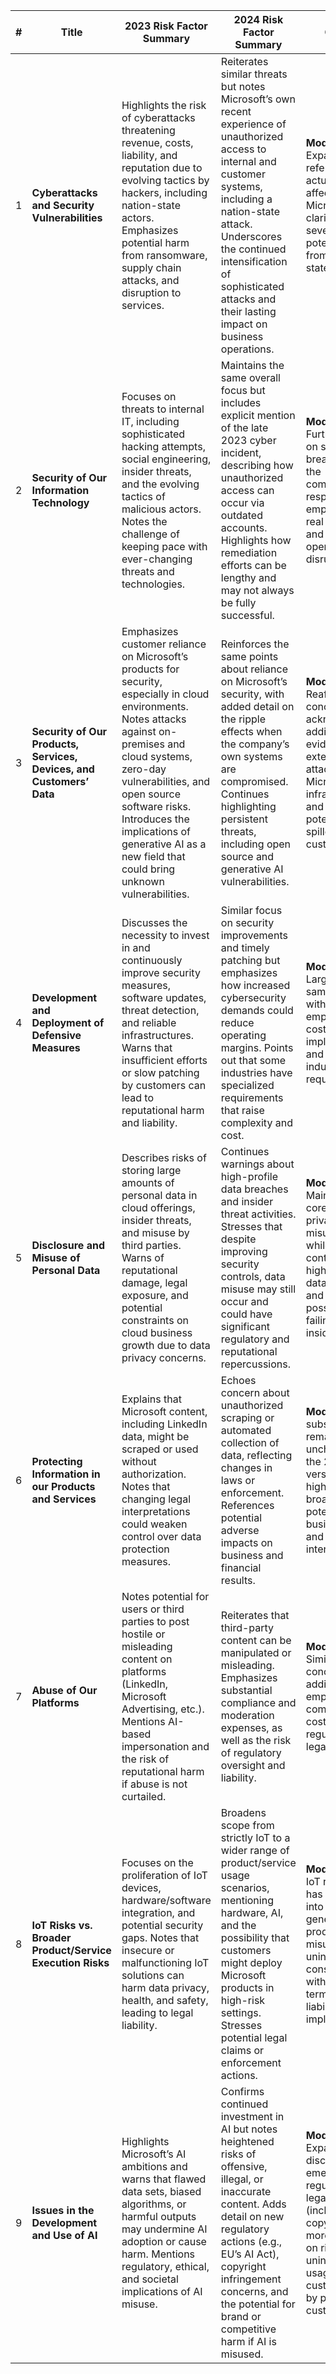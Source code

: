 | # | Title | 2023 Risk Factor Summary | 2024 Risk Factor Summary | Change |
|---|---|---|---|---|
| 1 | **Cyberattacks and Security Vulnerabilities** | Highlights the risk of cyberattacks threatening revenue, costs, liability, and reputation due to evolving tactics by hackers, including nation-state actors. Emphasizes potential harm from ransomware, supply chain attacks, and disruption to services. | Reiterates similar threats but notes Microsoft’s own recent experience of unauthorized access to internal and customer systems, including a nation-state attack. Underscores the continued intensification of sophisticated attacks and their lasting impact on business operations. | **Modified**. Expanded to reference actual incidents affecting Microsoft, clarifying the severity and potential harm from nation-state attacks. |
| 2 | **Security of Our Information Technology** | Focuses on threats to internal IT, including sophisticated hacking attempts, social engineering, insider threats, and the evolving tactics of malicious actors. Notes the challenge of keeping pace with ever-changing threats and technologies. | Maintains the same overall focus but includes explicit mention of the late 2023 cyber incident, describing how unauthorized access can occur via outdated accounts. Highlights how remediation efforts can be lengthy and may not always be fully successful. | **Modified**. Further detail on specific breaches and the complexities of response; more emphasis on real incidents and potential operational disruption. |
| 3 | **Security of Our Products, Services, Devices, and Customers’ Data** | Emphasizes customer reliance on Microsoft’s products for security, especially in cloud environments. Notes attacks against on-premises and cloud systems, zero-day vulnerabilities, and open source software risks. Introduces the implications of generative AI as a new field that could bring unknown vulnerabilities. | Reinforces the same points about reliance on Microsoft’s security, with added detail on the ripple effects when the company’s own systems are compromised. Continues highlighting persistent threats, including open source and generative AI vulnerabilities. | **Modified**. Reaffirms prior concerns, acknowledging additional evidence of external attacks on Microsoft’s infrastructure and the potential spillover to customers. |
| 4 | **Development and Deployment of Defensive Measures** | Discusses the necessity to invest in and continuously improve security measures, software updates, threat detection, and reliable infrastructures. Warns that insufficient efforts or slow patching by customers can lead to reputational harm and liability. | Similar focus on security improvements and timely patching but emphasizes how increased cybersecurity demands could reduce operating margins. Points out that some industries have specialized requirements that raise complexity and cost. | **Modified**. Largely the same topic but with deeper emphasis on cost implications and specific industry requirements. |
| 5 | **Disclosure and Misuse of Personal Data** | Describes risks of storing large amounts of personal data in cloud offerings, insider threats, and misuse by third parties. Warns of reputational damage, legal exposure, and potential constraints on cloud business growth due to data privacy concerns. | Continues warnings about high-profile data breaches and insider threat activities. Stresses that despite improving security controls, data misuse may still occur and could have significant regulatory and reputational repercussions. | **Modified**. Maintains the core privacy/data misuse focus while noting continued, high-profile data breaches and the possibility of failing to detect insider abuse. |
| 6 | **Protecting Information in our Products and Services** | Explains that Microsoft content, including LinkedIn data, might be scraped or used without authorization. Notes that changing legal interpretations could weaken control over data protection measures. | Echoes concern about unauthorized scraping or automated collection of data, reflecting changes in laws or enforcement. References potential adverse impacts on business and financial results. | **Modified**. The substance remains unchanged, but the 2024 version highlights broader potential business harm and legal interpretations. |
| 7 | **Abuse of Our Platforms** | Notes potential for users or third parties to post hostile or misleading content on platforms (LinkedIn, Microsoft Advertising, etc.). Mentions AI-based impersonation and the risk of reputational harm if abuse is not curtailed. | Reiterates that third-party content can be manipulated or misleading. Emphasizes substantial compliance and moderation expenses, as well as the risk of regulatory oversight and liability. | **Modified**. Similar concerns but additional emphasis on compliance costs, regulation, and legal exposure. |
| 8 | **IoT Risks vs. Broader Product/Service Execution Risks** | Focuses on the proliferation of IoT devices, hardware/software integration, and potential security gaps. Notes that insecure or malfunctioning IoT solutions can harm data privacy, health, and safety, leading to legal liability. | Broadens scope from strictly IoT to a wider range of product/service usage scenarios, mentioning hardware, AI, and the possibility that customers might deploy Microsoft products in high-risk settings. Stresses potential legal claims or enforcement actions. | **Modified**. The IoT risk factor has expanded into a more general risk of product/service misuse and unintended consequences, with longer-term safety and liability implications. |
| 9 | **Issues in the Development and Use of AI** | Highlights Microsoft’s AI ambitions and warns that flawed data sets, biased algorithms, or harmful outputs may undermine AI adoption or cause harm. Mentions regulatory, ethical, and societal implications of AI misuse. | Confirms continued investment in AI but notes heightened risks of offensive, illegal, or inaccurate content. Adds detail on new regulatory actions (e.g., EU’s AI Act), copyright infringement concerns, and the potential for brand or competitive harm if AI is misused. | **Modified**. Expanded discussion of emerging regulations, legal liabilities (including copyright), and more emphasis on risks from unintended usage or customization by partners and customers. |